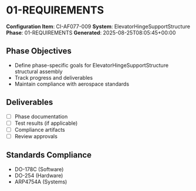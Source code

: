 # 01-REQUIREMENTS

**Configuration Item**: CI-AF077-009
**System**: ElevatorHingeSupportStructure
**Phase**: 01-REQUIREMENTS
**Generated**: 2025-08-25T08:05:45+00:00

## Phase Objectives
- Define phase-specific goals for ElevatorHingeSupportStructure structural assembly
- Track progress and deliverables
- Maintain compliance with aerospace standards

## Deliverables
- [ ] Phase documentation
- [ ] Test results (if applicable)
- [ ] Compliance artifacts
- [ ] Review approvals

## Standards Compliance
- DO-178C (Software)
- DO-254 (Hardware)
- ARP4754A (Systems)

